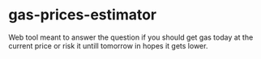 # gas-prices-estimator
Web tool meant to answer the question if you should get gas today at the current price or risk it untill tomorrow in hopes it gets lower.
